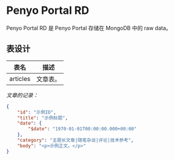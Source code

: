 # Penyo Portal RD

Penyo Portal RD 是 Penyo Portal 存储在 MongoDB 中的 raw data。

## 表设计

|表名|描述|
|-|-|
|articles|文章表。|

*文章的记录：*

```json
{
    "id": "示例ID",
    "title": "示例标题",
    "date": {
        "$date": "1970-01-01T00:00:00.000+00:00"
    },
    "category": "主题长文章|随笔杂谈|评论|技术参考",
    "body": "<p>示例正文。</p>"
}
```
